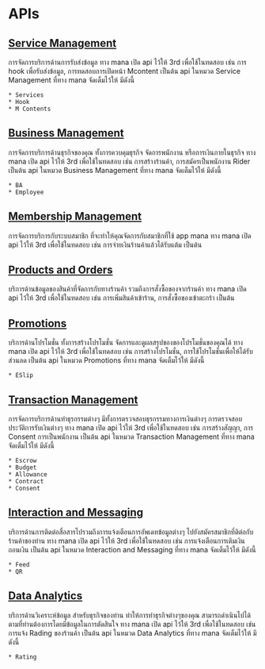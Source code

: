 # APIs

## [Service Management](https://mana-sand-portal.developer.azure-api.net/api-details#api=dev-master-service-management "Link To sandbox")

การจัดการบริการด้านการรับส่งข้อมูล ทาง mana เปิด api ไว้ให้ 3rd เพื่อใช้ในทดสอบ เช่น การ hook เพื่อรับส่งข้อมูล, การทดสอบการเปิดหน้า Mcontent เป็นต้น api ในหมวด Service Management ที่ทาง mana จัดเต็มไว้ให้ มีดังนี้
```
* Services
* Hook
* M Contents
```

## [Business Management](https://mana-sand-portal.developer.azure-api.net/apis "Link To sandbox")

การจัดการบริการด้านธุรกิจของคุณ ทั้งการควบคุมธุรกิจ จัดการพนักงาน หรือการเงินภายในธุรกิจ ทาง mana เปิด api ไว้ให้ 3rd เพื่อใช้ในทดสอบ เช่น การสร้างร้านค้า, การสมัครเป็นพนักงาน Rider เป็นต้น api ในหมวด Business Management ที่ทาง mana จัดเต็มไว้ให้ มีดังนี้
```
* BA
* Employee
```


## [Membership Management](https://mana-sand-portal.developer.azure-api.net/apis "Link To sandbox")

การจัดการบริการกับระบบสมาชิก ที่จะทำให้คุณจัดการกับสมาชิกที่ใช้ app mana ทาง mana เปิด api ไว้ให้ 3rd เพื่อใช้ในทดสอบ เช่น การจ่ายเงินร้านค้าแล้วได้รับแต้ม เป็นต้น


## [Products and Orders](https://mana-sand-portal.developer.azure-api.net/apis "Link To sandbox")

บริการด้านข้อมูลของสินค้าที่จัดการกับทางร้านค้า รวมถึงการสั่งซื้อของจากร้านค้า ทาง mana เปิด api ไว้ให้ 3rd เพื่อใช้ในทดสอบ เช่น การเพิ่มสินค้าเข้าร้าน, การสั่งซื้อของเข้าตะกร้า เป็นต้น

## [Promotions](https://mana-sand-portal.developer.azure-api.net/apis "Link To sandbox")

บริการด้านโปรโมชั่น ทั้งการสร้างโปรโมชั่น จัดการและดูผลสรุปของของโปรโมชั่นของคุณได้ ทาง mana เปิด api ไว้ให้ 3rd เพื่อใช้ในทดสอบ เช่น การสร้างโปรโมชั่น, การใช้โปรโมชั่นเพื่อให้ได้รับส่วนลด เป็นต้น api ในหมวด Promotions ที่ทาง mana จัดเต็มไว้ให้ มีดังนี้
```
* ESlip
```

## [Transaction Management](https://mana-sand-portal.developer.azure-api.net/apis "Link To sandbox")

การจัดการบริการด้านทำธุรกรรมต่างๆ มีทั้งการตรวจสอบธุรกรรมทางการเงินต่างๆ การตรวจสอบประวัติการรับเงินต่างๆ ทาง mana เปิด api ไว้ให้ 3rd เพื่อใช้ในทดสอบ เช่น การสร้างสัญญา, การ Consent การเป็นพนักงาน เป็นต้น api ในหมวด Transaction Management ที่ทาง mana จัดเต็มไว้ให้ มีดังนี้
```
* Escrow
* Budget
* Allowance
* Contract
* Consent
```

## [Interaction and Messaging](https://mana-sand-portal.developer.azure-api.net/apis "Link To sandbox")

บริการด้านการติดต่อสื่อสารไปรวมถึงการแจ้งเตือนการอัพเดทข้อมูลต่างๆ ไปยังสมัครสมาชิกที่ติต่อกับร้านค้าของท่าน ทาง mana เปิด api ไว้ให้ 3rd เพื่อใช้ในทดสอบ เช่น การแจ้งเตือนการเติมเงิน ถอนเงิน เป็นต้น api ในหมวด Interaction and Messaging ที่ทาง mana จัดเต็มไว้ให้ มีดังนี้
```
* Feed
* QR
```

## [Data Analytics](https://mana-sand-portal.developer.azure-api.net/apis "Link To sandbox")

บริการด้านวิเคราะห์ข้อมูล สำหรับธุรกิจของท่าน ทำให้การทำธุรกิจต่างๆของคุณ สามารถดำเนินไปได้ตามที่ท่านต้องการโดยมีข้อมูลในการตัดสินใจ ทาง mana เปิด api ไว้ให้ 3rd เพื่อใช้ในทดสอบ เช่น การแจ้ง Rading ของร้านค้า เป็นต้น api ในหมวด Data Analytics ที่ทาง mana จัดเต็มไว้ให้ มีดังนี้
```
* Rating
```